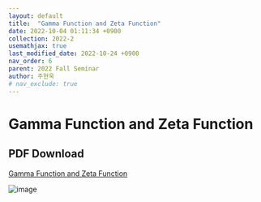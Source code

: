 ```yaml
---
layout: default
title:  "Gamma Function and Zeta Function"
date: 2022-10-04 01:11:34 +0900
collection: 2022-2
usemathjax: true
last_modified_date: 2022-10-24 +0900
nav_order: 6
parent: 2022 Fall Seminar
author: 주현욱
# nav_exclude: true
---
```

# Gamma Function and Zeta Function

<!-- ## <center> Abstract </center>
π is known as a familiar irrational number. However, in the high school curriculum and undergraduate courses, we accept the fact that π is irrational
without any proof. In this article, we review the three proofs of Ivan
Niven, Lambert and Cartwright. -->

<!-- ## Video Link
[![Video Label](https://img.youtube.com/vi/CdAgBWH1UlY/hqdefault.jpg)](https://youtu.be/CdAgBWH1UlY) -->


## PDF Download
<a target='_blank' href='../2022-2_download/gamma_zeta_function.pdf'>Gamma Function and Zeta Function</a> 

![image](../gamma_zeta.png)